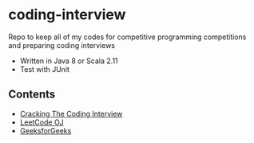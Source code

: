 # coding-interview
Repo to keep all of my codes for competitive programming competitions and preparing coding interviews

* Written in Java 8 or Scala 2.11
* Test with JUnit

## Contents

* [Cracking The Coding Interview](https://www.amazon.com/Cracking-Coding-Interview-Programming-Questions/dp/098478280X)
* [LeetCode OJ](https://leetcode.com/)
* [GeeksforGeeks](http://www.geeksforgeeks.org/)
